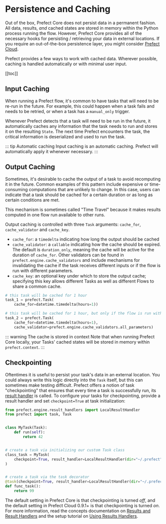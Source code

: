 # Persistence and Caching

Out of the box, Prefect Core does not persist data in a permanent fashion. All data, results, _and_ cached states are stored in memory within the
Python process running the flow. However, Prefect Core provides all of the necessary hooks for persisting / retrieving your data in external locations. If you require an out-of-the-box persistence layer, you might consider [Prefect Cloud](../../orchestration/faq.html#what-is-the-difference-between-prefect-core-and-prefect-cloud).

Prefect provides a few ways to work with cached data. Wherever possible, caching is handled automatically or with minimal user input.

[[toc]]

## Input Caching

When running a Prefect flow, it's common to have tasks that will need to be re-run in the future. For example, this could happen when a task fails and needs to be retried, or when a task has a `manual_only` trigger.

Whenever Prefect detects that a task will need to be run in the future, it automatically caches any information that the task needs to run and stores it on the resulting `State`. The next time Prefect encounters the task, the critical information is deserialized and used to run the task.

::: tip Automatic caching
Input caching is an automatic caching. Prefect will automatically apply it whenever necessary.
:::

## Output Caching

Sometimes, it's desirable to cache the output of a task to avoid recomputing it in the future. Common examples of this pattern include expensive or time-consuming computations that are unlikely to change. In this case, users can indicate that a task should be cached for a certain duration or as long as certain conditions are met.

This mechanism is sometimes called "Time Travel" because it makes results computed in one flow run available to other runs.

Output caching is controlled with three `Task` arguments: `cache_for`, `cache_validator` and `cache_key`.

- `cache_for`: a `timedelta` indicating how long the output should be cached
- `cache_validator`: a `callable` indicating how the cache should be expired. The default is `duration_only`, meaning the cache will be active for the duration of `cache_for`. Other validators can be found in `prefect.engine.cache_validators` and include mechanisms for invalidating the cache if the task receives different inputs or if the flow is run with different parameters.
- `cache_key`: an optional key under which to store the output cache; specifying this key allows different Tasks as well as different Flows to share a common cache.

```python
# this task will be cached for 1 hour
task_1 = prefect.Task(
    cache_for=datetime.timedelta(hours=1))

# this task will be cached for 1 hour, but only if the flow is run with the same parameters
task_2 = prefect.Task(
    cache_for=datetime.timedelta(hours=1),
    cache_validator=prefect.engine.cache_validators.all_parameters)
```

::: warning The cache is stored in context
Note that when running Prefect Core locally, your Tasks' cached states will be stored in memory within `prefect.context`.
:::

## Checkpointing

Oftentimes it is useful to persist your task's data in an external location. You could always write this logic directly into the `Task` itself, but this can sometimes make testing difficult. Prefect offers a notion of task "checkpointing" that ensures that every time a task is successfully run, its [result handler](results.html#result-handlers) is called. To configure your tasks for checkpointing, provide a result handler and set `checkpoint=True` at task initialization:

```python
from prefect.engine.result_handlers import LocalResultHandler
from prefect import task, Task


class MyTask(Task):
    def run(self):
        return 42


# create a task via initializing our custom Task class
class_task = MyTask(
    checkpoint=True, result_handler=LocalResultHandler(dir="~/.prefect")
)


# create a task via the task decorator
@task(checkpoint=True, result_handler=LocalResultHandler(dir="~/.prefect"))
def func_task():
    return 99
```

The default setting in Prefect Core is that checkpointing is turned _off_, and the default setting in Prefect Cloud 0.9.1+ is that checkpointing is turned _on_. For more information, read the concepts documentation on [Results and Result Handlers](results.html) and the setup tutorial on [Using Results Handlers](../advanced_tutorials/using-result-handlers.html).
